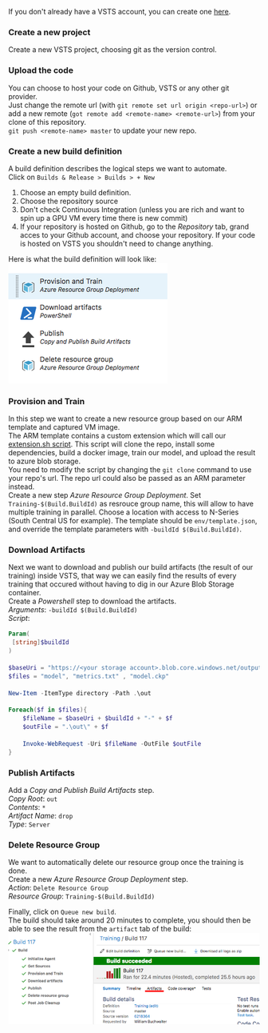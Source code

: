 If you don't already have a VSTS account, you can create one [here](www.visualstudio.com).

### Create a new project
Create a new VSTS project, choosing git as the version control.

### Upload the code
You can choose to host your code on Github, VSTS or any other git provider.  
Just change the remote url (with `git remote set url origin <repo-url>`) or add a new remote (`got remote add <remote-name> <remote-url>`) from your clone of this repository.   
`git push <remote-name> master` to update your new repo.

### Create a new build definition 
A build definition describes the logical steps we want to automate.  
Click on `Builds & Release > Builds > + New`  

1. Choose an empty build definition.
1. Choose the repository source
1. Don't check Continuous Integration (unless you are rich and want to spin up a GPU VM every time there is new commit)
1. If your repository is hosted on Github, go to the *Repository* tab, grand acces to your Github account, and choose your repository. If your code is hosted on VSTS you shouldn't need to change anything.

Here is what the build definition will look like:  
![](/doc/images/04.png)

### Provision and Train    

In this step we want to create a new resource group based on our ARM template and captured VM image.  
The ARM template contains a custom extension which will call our [extension.sh script](https://github.com/wbuchwalter/on-demand-training-cntk/blob/master/env/extension.sh). This script will clone the repo, install some dependencies, build a docker image, train our model, and upload the result to azure blob storage.  
You need to modify the script by changing the `git clone` command to use your repo's url. The repo url could also be passed as an ARM parameter instead.  
Create a new step *Azure Resource Group Deployment*. Set `Training-$(Build.BuildId)` as resrouce group name, this will allow to have multiple training in parallel. Choose a location with access to N-Series (South Central US for example). The template should be `env/template.json`, and override the template parameters with `-buildId $(Build.BuildId)`.


### Download Artifacts   

Next we want to download and publish our build artifacts (the result of our training) inside VSTS, that way we can easily find the results of every training that occured without having to dig in our Azure Blob Storage container.  
Create a *Powershell* step to download the artifacts.  
*Arguments*: `-buildId $(Build.BuildId)`  
*Script*: 
```Powershell
Param(
 [string]$buildId
)

$baseUri = "https://<your storage account>.blob.core.windows.net/output/"
$files = "model", "metrics.txt" , "model.ckp" 

New-Item -ItemType directory -Path .\out

Foreach($f in $files){
    $fileName = $baseUri + $buildId + "-" + $f
    $outFile = ".\out\" + $f 
   
    Invoke-WebRequest -Uri $fileName -OutFile $outFile
}
```

### Publish Artifacts  
Add a *Copy and Publish Build Artifacts* step.  
*Copy Root*: `out`  
*Contents*: `*`  
*Artifact Name*: `drop`  
*Type*: `Server`  

### Delete Resource Group  
We want to automatically delete our resource group once the training is done.  
Create a new *Azure Resource Group Deployment* step.  
*Action*: `Delete Resource Group`  
*Resource Group*: `Training-$(Build.BuildId)`


Finally, click on `Queue new build`.  
The build should take around 20 minutes to complete, you should then be able to see the result from the `artifact` tab of the build:  
![](/doc/images/05.png)
